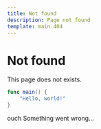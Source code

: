 ```yaml
---
title: Not found
description: Page not found
template: main.404
---
```


# Not found

This page does not exists.

```swift
func main() {
    "Hello, world!"
}
```

ouch Something went wrong...

